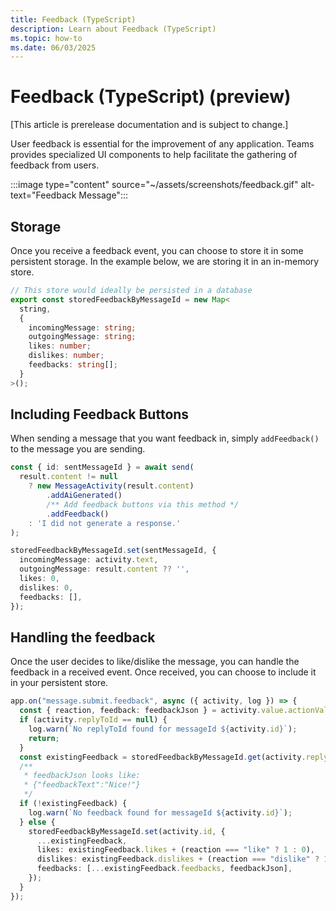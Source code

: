 ```yaml
---
title: Feedback (TypeScript)
description: Learn about Feedback (TypeScript)
ms.topic: how-to
ms.date: 06/03/2025
---
```


# Feedback (TypeScript) (preview)

[This article is prerelease documentation and is subject to change.]

User feedback is essential for the improvement of any application. Teams provides specialized UI components to help facilitate the gathering of feedback from users.

:::image type="content" source="~/assets/screenshots/feedback.gif" alt-text="Feedback Message":::

## Storage

Once you receive a feedback event, you can choose to store it in some persistent storage. In the example below, we are storing it in an in-memory store.

```ts
// This store would ideally be persisted in a database
export const storedFeedbackByMessageId = new Map<
  string,
  {
    incomingMessage: string;
    outgoingMessage: string;
    likes: number;
    dislikes: number;
    feedbacks: string[];
  }
>();
```

## Including Feedback Buttons

When sending a message that you want feedback in, simply `addFeedback()` to the message you are sending.

```ts
const { id: sentMessageId } = await send(
  result.content != null
    ? new MessageActivity(result.content)
        .addAiGenerated()
        /** Add feedback buttons via this method */
        .addFeedback()
    : 'I did not generate a response.'
);

storedFeedbackByMessageId.set(sentMessageId, {
  incomingMessage: activity.text,
  outgoingMessage: result.content ?? '',
  likes: 0,
  dislikes: 0,
  feedbacks: [],
});
```

## Handling the feedback

Once the user decides to like/dislike the message, you can handle the feedback in a received event. Once received, you can choose to include it in your persistent store.

```ts
app.on("message.submit.feedback", async ({ activity, log }) => {
  const { reaction, feedback: feedbackJson } = activity.value.actionValue;
  if (activity.replyToId == null) {
    log.warn(`No replyToId found for messageId ${activity.id}`);
    return;
  }
  const existingFeedback = storedFeedbackByMessageId.get(activity.replyToId);
  /**
   * feedbackJson looks like:
   * {"feedbackText":"Nice!"}
   */
  if (!existingFeedback) {
    log.warn(`No feedback found for messageId ${activity.id}`);
  } else {
    storedFeedbackByMessageId.set(activity.id, {
      ...existingFeedback,
      likes: existingFeedback.likes + (reaction === "like" ? 1 : 0),
      dislikes: existingFeedback.dislikes + (reaction === "dislike" ? 1 : 0),
      feedbacks: [...existingFeedback.feedbacks, feedbackJson],
    });
  }
});
```